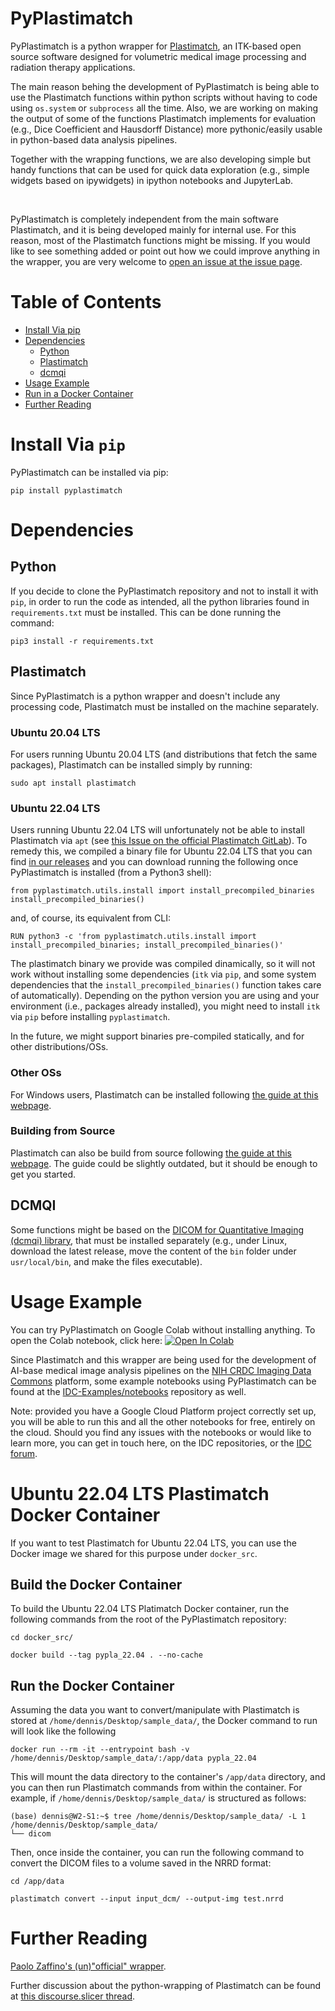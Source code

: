 # PyPlastimatch

PyPlastimatch is a python wrapper for [Plastimatch](http://plastimatch.org/), an ITK-based open source software designed for volumetric medical image processing and radiation therapy applications.

The main reason behing the development of PyPlastimatch is being able to use the Plastimatch functions within python scripts without having to code using `os.system` or `subprocess` all the time. Also, we are working on making the output of some of the functions Plastimatch implements for evaluation (e.g., Dice Coefficient and Hausdorff Distance) more pythonic/easily usable in python-based data analysis pipelines.

Together with the wrapping functions, we are also developing simple but handy functions that can be used for quick data exploration (e.g., simple widgets based on ipywidgets) in ipython notebooks and JupyterLab.

<br>

PyPlastimatch is completely independent from the main software Plastimatch, and it is being developed mainly for internal use. For this reason, most of the Plastimatch functions might be missing. If you would like to see something added or point out how we could improve anything in the wrapper, you are very welcome to [open an issue at the issue page](https://github.com/AIM-Harvard/pyplastimatch/issues).


# Table of Contents
- [Install Via pip](#install-via-pip)
- [Dependencies](#dependencies)
  - [Python](#python)
  - [Plastimatch](#plastimatch)
  - [dcmqi](#dcmqi)
- [Usage Example](#usage-example)
- [Run in a Docker Container](#ubuntu-2204-lts-plastimatch-docker-container)
- [Further Reading](#further-reading)


# Install Via `pip`

PyPlastimatch can be installed via pip:

```
pip install pyplastimatch
```

# Dependencies

## Python

If you decide to clone the PyPlastimatch repository and not to install it with `pip`, in order to run the code as intended, all the python libraries found in `requirements.txt` must be installed. This can be done running the command:

```
pip3 install -r requirements.txt
```

## Plastimatch

Since PyPlastimatch is a python wrapper and doesn't include any processing code, Plastimatch must be installed on the machine separately.

### Ubuntu 20.04 LTS

For users running Ubuntu 20.04 LTS (and distributions that fetch the same packages), Plastimatch can be installed simply by running:

```
sudo apt install plastimatch
```

### Ubuntu 22.04 LTS

Users running Ubuntu 22.04 LTS will unfortunately not be able to install Plastimatch via `apt` (see [this Issue on the official Plastimatch GitLab](https://gitlab.com/plastimatch/plastimatch/-/issues/87)). To remedy this, we compiled a binary file for Ubuntu 22.04 LTS that you can find [in our releases](https://github.com/AIM-Harvard/pyplastimatch/releases) and you can download running the following once PyPlastimatch is installed (from a Python3 shell):

```
from pyplastimatch.utils.install import install_precompiled_binaries
install_precompiled_binaries()
```

and, of course, its equivalent from CLI:

```
RUN python3 -c 'from pyplastimatch.utils.install import install_precompiled_binaries; install_precompiled_binaries()'
```

The plastimatch binary we provide was compiled dinamically, so it will not work without installing some dependencies (`itk` via `pip`, and some system dependencies that the `install_precompiled_binaries()` function takes care of automatically). Depending on the python version you are using and your environment (i.e., packages already installed), you might need to install `itk` via `pip` before installing `pyplastimatch`.

In the future, we might support binaries pre-compiled statically, and for other distributions/OSs. 

### Other OSs

For Windows users, Plastimatch can be installed following [the guide at this webpage](http://plastimatch.org/windows_installation.html).

### Building from Source

Plastimatch can also be build from source following [the guide at this webpage](http://plastimatch.org/building_plastimatch.html). The guide could be slightly outdated, but it should be enough to get you started.

## DCMQI

Some functions might be based on the [DICOM for Quantitative Imaging (dcmqi) library](https://github.com/QIICR/dcmqi), that must be installed separately (e.g., under Linux, download the latest release, move the content of the `bin` folder under `usr/local/bin`, and make the files executable).


# Usage Example

You can try PyPlastimatch on Google Colab without installing anything. To open the Colab notebook, click here: [![Open In Colab](https://colab.research.google.com/assets/colab-badge.svg)](https://colab.research.google.com/github/AIM-Harvard/pyplastimatch/blob/main/notebooks/pyplastimatch_MWE.ipynb) 

Since Plastimatch and this wrapper are being used for the development of AI-base medical image analysis pipelines on the [NIH CRDC Imaging Data Commons](https://datacommons.cancer.gov/repository/imaging-data-commons) platform, some example notebooks using PyPlastimatch can be found at the [IDC-Examples/notebooks](https://github.com/ImagingDataCommons/IDC-Examples/tree/master/notebooks) repository as well.

Note: provided you have a Google Cloud Platform project correctly set up, you will be able to run this and all the other notebooks for free, entirely on the cloud. Should you find any issues with the notebooks or would like to learn more, you can get in touch here, on the IDC repositories, or the [IDC forum](https://discourse.canceridc.dev/).

# Ubuntu 22.04 LTS Plastimatch Docker Container

If you want to test Plastimatch for Ubuntu 22.04 LTS, you can use the Docker image we shared for this purpose under `docker_src`.

## Build the Docker Container

To build the Ubuntu 22.04 LTS Platimatch Docker container, run the following commands from the root of the PyPlastimatch repository:

```
cd docker_src/

docker build --tag pypla_22.04 . --no-cache
```

## Run the Docker Container

Assuming the data you want to convert/manipulate with Plastimatch is stored at `/home/dennis/Desktop/sample_data/`, the Docker command to run will look like the following

```
docker run --rm -it --entrypoint bash -v /home/dennis/Desktop/sample_data/:/app/data pypla_22.04
```

This will mount the data directory to the container's `/app/data` directory, and you can then run Plastimatch commands from within the container. For example, if `/home/dennis/Desktop/sample_data/` is structured as follows:

```
(base) dennis@W2-S1:~$ tree /home/dennis/Desktop/sample_data/ -L 1
/home/dennis/Desktop/sample_data/
└── dicom
```

Then, once inside the container, you can run the following command to convert the DICOM files to a volume saved in the NRRD format:

```
cd /app/data

plastimatch convert --input input_dcm/ --output-img test.nrrd
```


# Further Reading
[Paolo Zaffino's (un)"official" wrapper](https://gitlab.com/plastimatch/plastimatch/-/tree/master/extra/python).

Further discussion about the python-wrapping of Plastimatch can be found at [this discourse.slicer thread](https://discourse.slicer.org/t/python-wrapping-of-plastimatch/6722/10).
